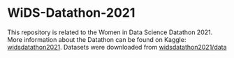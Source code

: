 # WiDS-Datathon-2021

This repository is related to the Women in Data Science Datathon 2021.
More information about the Datathon can be found on Kaggle: [widsdatathon2021](https://www.kaggle.com/c/widsdatathon2021/).
Datasets were downloaded from [widsdatathon2021/data](https://www.kaggle.com/c/widsdatathon2021/data)